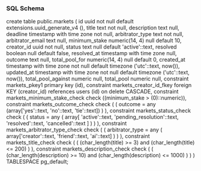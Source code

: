### SQL Schema

create table public.markets (
  id uuid not null default extensions.uuid_generate_v4 (),
  title text not null,
  description text null,
  deadline timestamp with time zone not null,
  arbitrator_type text not null,
  arbitrator_email text null,
  minimum_stake numeric(14, 4) null default 10,
  creator_id uuid not null,
  status text null default 'active'::text,
  resolved boolean null default false,
  resolved_at timestamp with time zone null,
  outcome text null,
  total_pool_for numeric(14, 4) null default 0,
  created_at timestamp with time zone not null default timezone ('utc'::text, now()),
  updated_at timestamp with time zone not null default timezone ('utc'::text, now()),
  total_pool_against numeric null,
  total_pool numeric null,
  constraint markets_pkey1 primary key (id),
  constraint markets_creator_id_fkey foreign KEY (creator_id) references users (id) on delete CASCADE,
  constraint markets_minimum_stake_check check ((minimum_stake > (0)::numeric)),
  constraint markets_outcome_check check (
    (
      outcome = any (array['yes'::text, 'no'::text, 'tie'::text])
    )
  ),
  constraint markets_status_check check (
    (
      status = any (
        array[
          'active'::text,
          'pending_resolution'::text,
          'resolved'::text,
          'cancelled'::text
        ]
      )
    )
  ),
  constraint markets_arbitrator_type_check check (
    (
      arbitrator_type = any (
        array['creator'::text, 'friend'::text, 'ai'::text]
      )
    )
  ),
  constraint markets_title_check check (
    (
      (char_length(title) >= 3)
      and (char_length(title) <= 200)
    )
  ),
  constraint markets_description_check check (
    (
      (char_length(description) >= 10)
      and (char_length(description) <= 1000)
    )
  )
) TABLESPACE pg_default;


